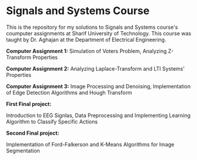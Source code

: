# Signals and Systems Course

This is the repository for my solutions to Signals and Systems course's coumputer assignments at Sharif University of Technology. This course was taught by Dr. Aghajan at the Department of Electrical Engineering.

**Computer Assignment 1:** Simulation of Voters Problem, Analyzing Z-Transform Properties

**Computer Assignment 2:** Analyzing Laplace-Transform and LTI Systems' Properties 

**Computer Assignment 3:** Image Processing and Denoising, Implementation of Edge Detection Algorithms and Hough Transform

**First Final project:** 

Introduction to EEG Signlas, Data Preprocessing and Implementing Learning Algorithm to Classify Specific Actions

**Second Final project:**

Implementation of Ford-Falkerson and K-Means Algorithms for Image Segmentation



